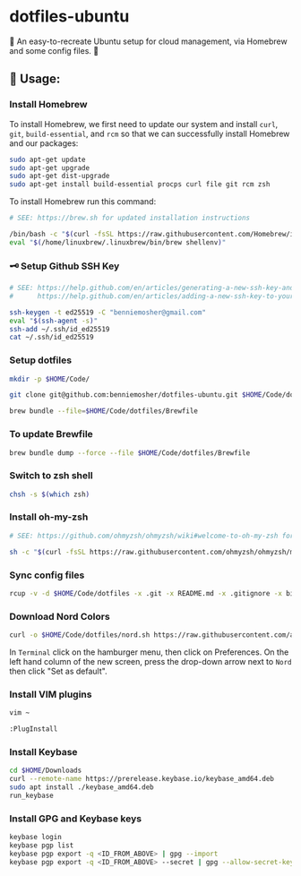 # dotfiles-ubuntu
🐧 An easy-to-recreate Ubuntu setup for cloud management, via Homebrew and some config files. 🐧

## 📜 Usage:

### Install Homebrew

To install Homebrew, we first need to update our system and install `curl`, `git`, `build-essential`, and `rcm` so that we can successfully install Homebrew and our packages:

```bash
sudo apt-get update
sudo apt-get upgrade
sudo apt-get dist-upgrade
sudo apt-get install build-essential procps curl file git rcm zsh
```

To install Homebrew run this command:

```bash
# SEE: https://brew.sh for updated installation instructions

/bin/bash -c "$(curl -fsSL https://raw.githubusercontent.com/Homebrew/install/HEAD/install.sh)"
eval "$(/home/linuxbrew/.linuxbrew/bin/brew shellenv)"
```

### 🗝 Setup Github SSH Key

```bash
# SEE: https://help.github.com/en/articles/generating-a-new-ssh-key-and-adding-it-to-the-ssh-agent and
#      https://help.github.com/en/articles/adding-a-new-ssh-key-to-your-github-account for updated instructions

ssh-keygen -t ed25519 -C "benniemosher@gmail.com"
eval "$(ssh-agent -s)"
ssh-add ~/.ssh/id_ed25519
cat ~/.ssh/id_ed25519
```

### Setup dotfiles

```bash
mkdir -p $HOME/Code/

git clone git@github.com:benniemosher/dotfiles-ubuntu.git $HOME/Code/dotfiles

brew bundle --file=$HOME/Code/dotfiles/Brewfile
```

### To update Brewfile

```bash
brew bundle dump --force --file $HOME/Code/dotfiles/Brewfile
```

### Switch to zsh shell

```bash
chsh -s $(which zsh)
```

### Install oh-my-zsh

```bash
# SEE: https://github.com/ohmyzsh/ohmyzsh/wiki#welcome-to-oh-my-zsh for updated installation instructions

sh -c "$(curl -fsSL https://raw.githubusercontent.com/ohmyzsh/ohmyzsh/master/tools/install.sh)"
```

### Sync config files
```bash
rcup -v -d $HOME/Code/dotfiles -x .git -x README.md -x .gitignore -x bin -x Brewfile -x LICENSE -x nord.sh
```

### Download Nord Colors

```bash
curl -o $HOME/Code/dotfiles/nord.sh https://raw.githubusercontent.com/arcticicestudio/nord-gnome-terminal/develop/src/nord.sh
```

In `Terminal` click on the hamburger menu, then click on Preferences. On the left hand column of the new screen, press the drop-down arrow next to `Nord` then click "Set as default".

### Install VIM plugins

```bash
vim ~

:PlugInstall
```

### Install Keybase

```bash
cd $HOME/Downloads
curl --remote-name https://prerelease.keybase.io/keybase_amd64.deb
sudo apt install ./keybase_amd64.deb
run_keybase
```

### Install GPG and Keybase keys

```bash
keybase login
keybase pgp list
keybase pgp export -q <ID_FROM_ABOVE> | gpg --import
keybase pgp export -q <ID_FROM_ABOVE> --secret | gpg --allow-secret-key-import --import
```
